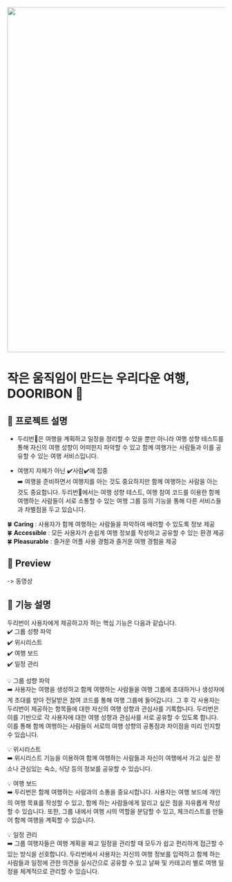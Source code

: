 <img width="800px" src="https://user-images.githubusercontent.com/20807197/125838695-6697af66-35af-4a90-ad84-2a91e87cc69e.png">

# 작은 움직임이 만드는 우리다운 여행, DOORIBON 👀
## 📌 프로젝트 설명 
* 두리번👀은 여행을 계획하고 일정을 정리할 수 있을 뿐만 아니라 여행 성향 테스트를 통해 자신의 여행 성향이 어떠한지 파악할 수 있고 함께 여행가는 사람들과 이를 공유할 수 있는 여행 서비스입니다. 

* 여행지 자체가 아닌 ✔️사람✔️에 집중<br>
➡️ 여행을 준비하면서 여행지를 아는 것도 중요하지만 함께 여행하는 사람을 아는 것도 중요합니다. 두리번👀에서는 여행 성향 테스트, 여행 참여 코드를 이용한 함께 여행하는 사람들이 서로 소통할 수 있는 여행 그룹 등의 기능을 통해 다른 서비스들과 차별점을 두고 있습니다. 

🍀 <b>Caring </b>: 사용자가 함께 여행하는 사람들을 파악하여 배려할 수 있도록 정보 제공<br>
🍀 <b>Accessible</b> : 모든 사용자가 손쉽게 여행 정보를 작성하고 공유할 수 있는 환경 제공<br>
🍀 <b>Pleasurable</b> : 즐거운 어플 사용 경험과 즐거운 여행 경험을 제공<br>

## 📌 Preview
-> 동영상
## 📌 기능 설명
두리번이 사용자에게 제공하고자 하는 핵심 기능은 다음과 같습니다.<br>
✔️ 그룹 성향 파악<br>
✔️ 위시리스트<br>
✔️ 여행 보드<br>
✔️ 일정 관리<br>

💡 그룹 성향 파악<br>
➡️ 사용자는 여행을 생성하고 함께 여행하는 사람들을 여행 그룹에 초대하거나 생성자에게 초대를 받아 전달받은 참여 코드를 통해 여행 그룹에 들어갑니다. 그 후 각 사용자는 두리번이 제공하는 항목들에 대한 자신의 여행 성향과 관심사를 기록합니다. 두리번은 이를 기반으로 각 사용자에 대한 여행 성향과 관심사를 서로 공유할 수 있도록 합니다. 이를 통해 함께 여행하는 사람들이 서로의 여행 성향의 공통점과 차이점을 미리 인지할 수 있습니다.

💡 위시리스트<br>
➡️ 위시리스트 기능을 이용하여 함께 여행하는 사람들과 자신이 여행에서 가고 싶은 장소나 관심있는 숙소, 식당 등의 정보를 공유할 수 있습니다.

💡 여행 보드<br>
➡️ 두리번은 함께 여행하는 사람과의 소통을 중요시합니다. 사용자는 여행 보드에 개인의 여행 목표를 작성할 수 있고, 함께 하는 사람들에게 알리고 싶은 점을 자유롭게 작성할 수 있습니다. 또한, 그룹 내에서 여행 시의 역할을 분담할 수 있고, 체크리스트를 만들어 함께 여행을 계획할 수 있습니다.

💡 일정 관리<br>
➡️ 그룹 여행자들은 여행 계획을 짜고 일정을 관리할 때 모두가 쉽고 편리하게 접근할 수 있는 방식을 선호합니다. 두리번에서 사용자는 자신의 여행 정보를 입력하고 함께 하는 사람들과 일정에 관한 의견을 실시간으로 공유할 수 있고 날짜 및 카테고리 별로 여행 일정을 체계적으로 관리할 수 있습니다. 
